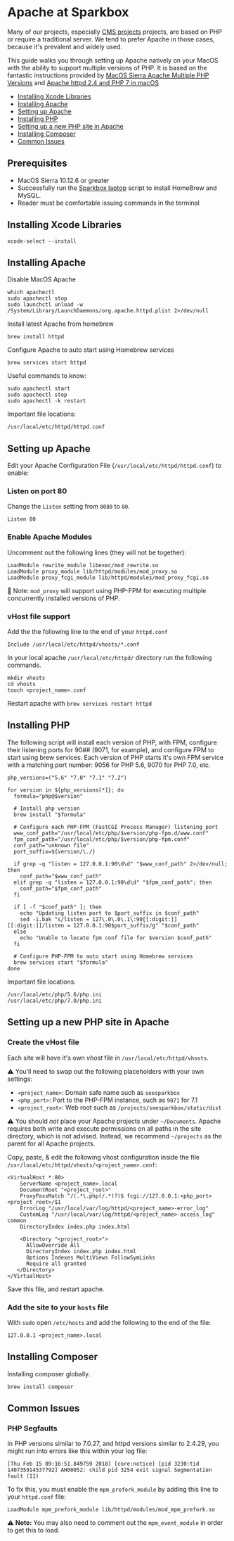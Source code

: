 
# Apache at Sparkbox

Many of our projects, especially [CMS projects](./cms) projects, are based on PHP or require a traditional server. We tend to prefer Apache in those cases, because it's prevalent and widely used.

This guide walks you through setting up Apache natively on your MacOS with the ability to support multiple versions of PHP. It is based on the fantastic instructions provided by [MacOS Sierra Apache Multiple PHP Versions](https://getgrav.org/blog/macos-sierra-apache-multiple-php-versions) and [Apache httpd 2.4 and PHP 7 in macOS](https://htr3n.github.io/2017/09/apache-httpd-php-macos/)

  * [Installing Xcode Libraries](#installing-xcode-libraries)
  * [Installing Apache](#installing-apache)
  * [Setting up Apache](#setting-up-apache)
  * [Installing PHP](#installing-php)
  * [Setting up a new PHP site in Apache](#setting-up-a-new-php-site-in-apache)
  * [Installing Composer](#installing-composer)
  * [Common Issues](#common-issues)

## Prerequisites

  * MacOS Sierra 10.12.6 or greater
  * Successfully run the [Sparkbox laptop](https://github.com/sparkbox/laptop) script to install HomeBrew and MySQL.
  * Reader must be comfortable issuing commands in the terminal

## Installing Xcode Libraries

    xcode-select --install

## Installing Apache

Disable MacOS Apache

    which apachectl
    sudo apachectl stop
    sudo launchctl unload -w /System/Library/LaunchDaemons/org.apache.httpd.plist 2>/dev/null

Install latest Apache from homebrew

    brew install httpd

Configure Apache to auto start using Homebrew services

    brew services start httpd

  Useful commands to know:

    sudo apachectl start
    sudo apachectl stop
    sudo apachectl -k restart

  Important file locations:

    /usr/local/etc/httpd/httpd.conf

## Setting up Apache

Edit your Apache Configuration File (`/usr/local/etc/httpd/httpd.conf`)
to enable:

### Listen on port 80
Change the `Listen` setting from `8080` to `80`. 

    Listen 80

### Enable Apache Modules
Uncomment out the following lines (they will not be together):

    LoadModule rewrite_module libexec/mod_rewrite.so
    LoadModule proxy_module lib/httpd/modules/mod_proxy.so
    LoadModule proxy_fcgi_module lib/httpd/modules/mod_proxy_fcgi.so

:memo: Note: `mod_proxy` will support using PHP-FPM for executing multiple
concurrently installed versions of PHP.

### vHost file support

Add the the following line to the end of your `httpd.conf`

    Include /usr/local/etc/httpd/vhosts/*.conf

In your local apache `/usr/local/etc/httpd/` directory run the following commands.

    mkdir vhosts
    cd vhosts
    touch <project_name>.conf

Restart apache with `brew services restart httpd`

## Installing PHP

The following script will install each version of PHP, with FPM, configure
their listening ports for 90## (9071, for example), and configure
FPM to start using brew services. Each version of PHP starts it's own FPM
service with a matching port number: 9056 for PHP 5.6, 9070 for PHP 7.0, etc.

    php_versions=("5.6" "7.0" "7.1" "7.2")

    for version in ${php_versions[*]}; do
      formula="php@$version"

      # Install php version
      brew install "$formula"

      # Configure each PHP-FPM (FastCGI Process Manager) listening port
      www_conf_path="/usr/local/etc/php/$version/php-fpm.d/www.conf"
      fpm_conf_path="/usr/local/etc/php/$version/php-fpm.conf"
      conf_path="unknown file"
      port_suffix=${version/\./}

      if grep -q "listen = 127.0.0.1:90\d\d" "$www_conf_path" 2>/dev/null; then
        conf_path="$www_conf_path"
      elif grep -q "listen = 127.0.0.1:90\d\d" "$fpm_conf_path"; then
        conf_path="$fpm_conf_path"
      fi

      if [ -f "$conf_path" ]; then
        echo "Updating listen port to $port_suffix in $conf_path"
        sed -i.bak "s/listen = 127\.0\.0\.1\:90[[:digit:]][[:digit:]]/listen = 127.0.0.1:90$port_suffix/g" "$conf_path"
      else
        echo "Unable to locate fpm conf file for $version $conf_path"
      fi

      # Configure PHP-FPM to auto start using Homebrew services
      brew services start "$formula"
    done

Important file locations:

    /usr/local/etc/php/5.6/php.ini
    /usr/local/etc/php/7.0/php.ini

## Setting up a new PHP site in Apache

### Create the vHost file
Each site will have it's own _vhost_ file in `/usr/local/etc/httpd/vhosts`.

:warning: You’ll need to swap out the following placeholders with your own settings:

  * `<project_name>`: Domain safe name such as `seesparkbox`
  * `<php_port>`: Port to the PHP-FPM instance, such as `9071` for 7.1
  * `<project_root>`: Web root such as `/projects/seesparkbox/static/dist`

  :warning: You should _not_ place your Apache projects under `~/Documents`. Apache
  requires both write and execute permissions on all paths in the site directory,
  which is not advised. Instead, we recommend `~/projects` as the parent for all
  Apache projects.


Copy, paste, & edit the following vhost configuration inside the
file `/usr/local/etc/httpd/vhosts/<project_name>.conf`:

    <VirtualHost *:80>
        ServerName <project_name>.local
        DocumentRoot "<project_root>"
        ProxyPassMatch ^/(.*\.php(/.*)?)$ fcgi://127.0.0.1:<php_port><project_root>/$1
        ErrorLog "/usr/local/var/log/httpd/<project_name>-error_log"
        CustomLog "/usr/local/var/log/httpd/<project_name>-access_log" common
        DirectoryIndex index.php index.html

        <Directory "<project_root>">
          AllowOverride All
          DirectoryIndex index.php index.html
          Options Indexes MultiViews FollowSymLinks
          Require all granted
       </Directory>
    </VirtualHost>

Save this file, and restart apache.

### Add the site to your `hosts` file
With `sudo` open `/etc/hosts` and add the following to the end of the file:

    127.0.0.1 <project_name>.local

## Installing Composer

Installing composer globally.

    brew install composer

## Common Issues

### PHP Segfaults

In PHP versions similar to 7.0.27, and httpd versions similar to 2.4.29, you might run into errors like this within your log file:

    [Thu Feb 15 09:16:51.849759 2018] [core:notice] [pid 3230:tid 140735914537792] AH00052: child pid 3254 exit signal Segmentation fault (11)

To fix this, you must enable the `mpm_prefork_module` by adding this line to your `httpd.conf` file:

    LoadModule mpm_prefork_module lib/httpd/modules/mod_mpm_prefork.so

:warning: **Note:** You may also need to comment out the `mpm_event_module` in order to get this to load.
